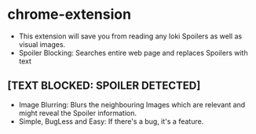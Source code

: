 # chrome-extension
- This extension will save you from reading any loki Spoilers as well as visual images.
- Spoiler Blocking: Searches entire web page and replaces Spoilers with text
## [TEXT BLOCKED: SPOILER DETECTED]
-   Image Blurring: Blurs the neighbouring Images which are relevant and might reveal the Spoiler information.
-   Simple, BugLess and Easy: If there's a bug, it's a feature.

